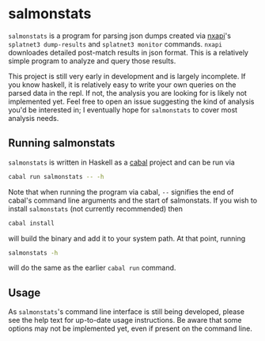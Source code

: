 # salmonstats
`salmonstats` is a program for parsing json dumps created via [nxapi](https://gitlab.fancy.org.uk/samuel/nxapi)'s `splatnet3 dump-results` and `splatnet3 monitor` commands.
`nxapi` downloades detailed post-match results in json format.
This is a relatively simple program to analyze and query those results.

This project is still very early in development and is largely incomplete.
If you know haskell, it is relatively easy to write your own queries on the parsed data in the repl.
If not, the analysis you are looking for is likely not implemented yet.
Feel free to open an issue suggesting the kind of analysis you'd be interested in;
I eventually hope for `salmonstats` to cover most analysis needs.

## Running salmonstats
`salmonstats` is written in Haskell as a [cabal](https://www.haskell.org/cabal/) project and can be run via
```bash
cabal run salmonstats -- -h
```
Note that when running the program via cabal, `--` signifies the end of cabal's command line arguments and the start of salmonstats.
If you wish to install `salmonstats` (not currently recommended) then
```bash
cabal install
```
will build the binary and add it to your system path.
At that point, running
```bash
salmonstats -h
```
will do the same as the earlier `cabal run` command.

## Usage
As `salmonstats`'s command line interface is still being developed,
please see the help text for up-to-date usage instructions.
Be aware that some options may not be implemented yet, even if present on the command line.

